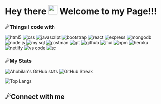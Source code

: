 <h1> Hey there <img src="https://slackmojis.com/emojis/4594-blob-wave/download" width="30"/> Welcome to my Page!!!</h1>

### ☄Things I code with
<p>
  <img alt="html5" src="https://img.shields.io/badge/html5-%23E34F26.svg?style=for-the-badge&logo=html5&logoColor=white"/>
  <img alt="css" src="https://img.shields.io/badge/css3-%231572B6.svg?style=for-the-badge&logo=css3&logoColor=white"/>
  <img alt="javascript" src="https://img.shields.io/badge/javascript-%23323330.svg?style=for-the-badge&logo=javascript&logoColor=%23F7DF1E"/>
  <img alt="bootstrap" src="https://img.shields.io/badge/bootstrap-%23563D7C.svg?style=for-the-badge&logo=bootstrap&logoColor=white"/>
  <img alt="react" src="https://img.shields.io/badge/react-%2320232a.svg?style=for-the-badge&logo=react&logoColor=%2361DAFB"/>
  <img alt="express" src="https://img.shields.io/badge/express.js-%23404d59.svg?style=for-the-badge&logo=express&logoColor=%2361DAFB"/>
  <img alt="mongodb" src="https://img.shields.io/badge/MongoDB-%234ea94b.svg?style=for-the-badge&logo=mongodb&logoColor=white"/>
  <img alt="node js" src="https://img.shields.io/badge/node.js-6DA55F?style=for-the-badge&logo=node.js&logoColor=white"/>
  <img alt="my sql" src="https://img.shields.io/badge/mysql-%2300f.svg?style=for-the-badge&logo=mysql&logoColor=white"/>
  <img alt="postman" src="https://img.shields.io/badge/Postman-FF6C37?style=for-the-badge&logo=postman&logoColor=white"/>
  <img alt="git" src="https://img.shields.io/badge/git-%23F05033.svg?style=for-the-badge&logo=git&logoColor=white"/>
  <img alt="github" src="https://img.shields.io/badge/github-%23121011.svg?style=for-the-badge&logo=github&logoColor=white"/>
  <img alt="mui" src="https://img.shields.io/badge/MUI-%230081CB.svg?style=for-the-badge&logo=material-ui&logoColor=white"/>
  <img alt="npm" src="https://img.shields.io/badge/NPM-%23000000.svg?style=for-the-badge&logo=npm&logoColor=white"/>
  <img alt="heroku" src="https://img.shields.io/badge/heroku-%23430098.svg?style=for-the-badge&logo=heroku&logoColor=white"/>
  <img alt="netlify" src="https://img.shields.io/badge/netlify-%23000000.svg?style=for-the-badge&logo=netlify&logoColor=#00C7B7"/>
  <img alt="vs code" src="https://img.shields.io/badge/Visual%20Studio%20Code-0078d7.svg?style=for-the-badge&logo=visual-studio-code&logoColor=white"/>
  <img alt="sc" src="https://img.shields.io/badge/styled--components-DB7093?style=for-the-badge&logo=styled-components&logoColor=white"/>
  </p>
  
  ### ☄My Stats
  
  ![Ahobilan's GitHub stats](https://github-readme-stats.vercel.app/api?username=SreeAhobilan&show_icons=true&theme=synthwave)
  ![GitHub Streak](https://github-readme-streak-stats.herokuapp.com/?user=SreeAhobilan&theme=synthwave)
  
  ![Top Langs](https://github-readme-stats.vercel.app/api/top-langs/?username=SreeAhobilan&layout=compact&theme=synthwave&langs_count=6)
  
  <h2 align="left">☄Connect with me</h2>
  <p align="left">


